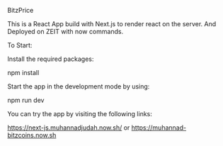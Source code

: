 BitzPrice

This is a React App build with Next.js to render react on the server. And Deployed on ZEIT with now commands.

To Start:

Install the required packages:

npm install

Start the app in the development mode by using:

npm run dev

You can try the app by visiting the following links:

https://next-js.muhannadjudah.now.sh/
or 
https://muhannad-bitzcoins.now.sh
